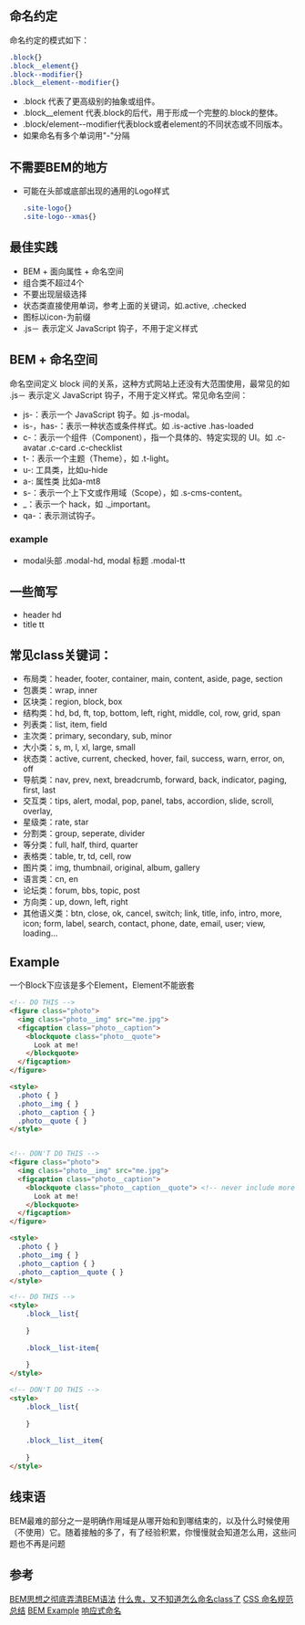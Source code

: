 ## 命名约定
命名约定的模式如下：

````css
.block{}
.block__element{}
.block--modifier{}	
.block__element--modifier{}	
````

- .block 代表了更高级别的抽象或组件。
- .block__element 代表.block的后代，用于形成一个完整的.block的整体。
- .block/element--modifier代表block或者element的不同状态或不同版本。
- 如果命名有多个单词用"-"分隔

## 不需要BEM的地方
- 可能在头部或底部出现的通用的Logo样式
    ````css
    .site-logo{}
    .site-logo--xmas{}
    ````
    
## 最佳实践
- BEM + 面向属性 + 命名空间
- 组合类不超过4个
- 不要出现层级选择
- 状态类直接使用单词，参考上面的关键词，如.active, .checked
- 图标以icon-为前缀
- .js－ 表示定义 JavaScript 钩子，不用于定义样式    

## BEM + 命名空间
命名空间定义 block 间的关系，这种方式网站上还没有大范围使用，最常见的如 .js－ 表示定义 JavaScript 钩子，不用于定义样式。常见命名空间：

- js-：表示一个 JavaScript 钩子。如 .js-modal。
- is-，has-：表示一种状态或条件样式。如 .is-active .has-loaded
- c-：表示一个组件（Component），指一个具体的、特定实现的 UI。如 .c-avatar .c-card .c-checklist
- t-：表示一个主题（Theme），如 .t-light。
- u-: 工具类，比如u-hide
- a-: 属性类 比如a-mt8
- s-：表示一个上下文或作用域（Scope），如 .s-cms-content。
- _：表示一个 hack，如 ._important。
- qa-：表示测试钩子。


### example
- modal头部 .modal-hd, modal 标题 .modal-tt


## 一些简写
- header hd
- title tt

## 常见class关键词：
- 布局类：header, footer, container, main, content, aside, page, section
- 包裹类：wrap, inner
- 区块类：region, block, box
- 结构类：hd, bd, ft, top, bottom, left, right, middle, col, row, grid, span
- 列表类：list, item, field
- 主次类：primary, secondary, sub, minor
- 大小类：s, m, l, xl, large, small
- 状态类：active, current, checked, hover, fail, success, warn, error, on, off
- 导航类：nav, prev, next, breadcrumb, forward, back, indicator, paging, first, last
- 交互类：tips, alert, modal, pop, panel, tabs, accordion, slide, scroll, overlay,
- 星级类：rate, star
- 分割类：group, seperate, divider
- 等分类：full, half, third, quarter
- 表格类：table, tr, td, cell, row
- 图片类：img, thumbnail, original, album, gallery
- 语言类：cn, en
- 论坛类：forum, bbs, topic, post
- 方向类：up, down, left, right
- 其他语义类：btn, close, ok, cancel, switch; link, title, info, intro, more, icon; form, label, search, contact, phone, date, email, user; view, loading...

## Example

一个Block下应该是多个Element，Element不能嵌套

````html
<!-- DO THIS -->
<figure class="photo">
  <img class="photo__img" src="me.jpg">
  <figcaption class="photo__caption">
    <blockquote class="photo__quote">
      Look at me!
    </blockquote>
  </figcaption>
</figure>

<style>
  .photo { }
  .photo__img { }
  .photo__caption { }
  .photo__quote { }
</style>


<!-- DON'T DO THIS -->
<figure class="photo">
  <img class="photo__img" src="me.jpg">
  <figcaption class="photo__caption">
    <blockquote class="photo__caption__quote"> <!-- never include more than one child element in a class name -->
      Look at me!
    </blockquote>
  </figcaption>
</figure>

<style>
  .photo { }
  .photo__img { }
  .photo__caption { }
  .photo__caption__quote { }
</style>
````

````html
<!-- DO THIS -->
<style>
    .block__list{
    
    }
    
    .block__list-item{
    
    }
</style>

<!-- DON'T DO THIS -->
<style>
    .block__list{
    
    }
    
    .block__list__item{
    
    }
</style>
````

## 线束语
BEM最难的部分之一是明确作用域是从哪开始和到哪结束的，以及什么时候使用（不使用）它。随着接触的多了，有了经验积累，你慢慢就会知道怎么用，这些问题也不再是问题

## 参考
[BEM思想之彻底弄清BEM语法](https://www.w3cplus.com/css/mindbemding-getting-your-head-round-bem-syntax.html)
[什么鬼，又不知道怎么命名class了](https://www.w3cplus.com/css/css-class-name.html)
[CSS 命名规范总结](https://jiandanxinli.github.io/2016-08-11.html)
[BEM Example](https://seesparkbox.com/foundry/bem_by_example)
[响应式命名](https://www.smashingmagazine.com/2016/06/battling-bem-extended-edition-common-problems-and-how-to-avoid-them/)

